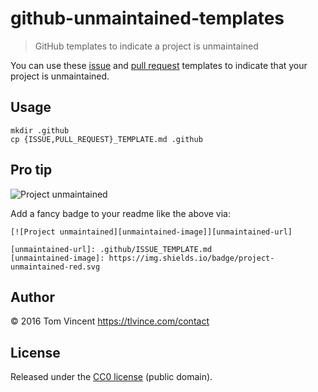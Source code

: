 # github-unmaintained-templates

> GitHub templates to indicate a project is unmaintained

You can use these [issue][] and [pull request][] templates to indicate that
your project is unmaintained.

[issue]: https://help.github.com/articles/creating-an-issue-template-for-your-repository/
[pull request]: https://help.github.com/articles/creating-a-pull-request-template-for-your-repository/

## Usage

```shell
mkdir .github
cp {ISSUE,PULL_REQUEST}_TEMPLATE.md .github
```

## Pro tip

![Project unmaintained][unmaintained-image]

Add a fancy badge to your readme like the above via:

```
[![Project unmaintained][unmaintained-image]][unmaintained-url]

[unmaintained-url]: .github/ISSUE_TEMPLATE.md
[unmaintained-image]: https://img.shields.io/badge/project-unmaintained-red.svg
```

[unmaintained-image]: https://img.shields.io/badge/project-unmaintained-red.svg

## Author

© 2016 Tom Vincent <https://tlvince.com/contact>

## License

Released under the [CC0 license](https://creativecommons.org/publicdomain/zero/1.0/) (public domain).
